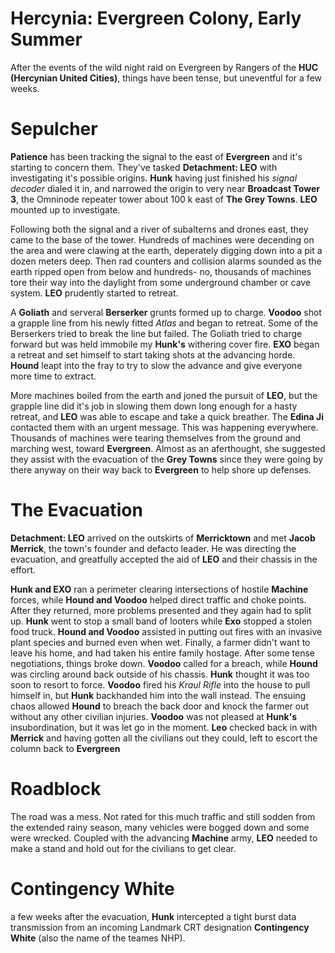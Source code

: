 # Hercynia: Evergreen Colony, Early Summer
After the events of the wild night raid on Evergreen by Rangers of the **HUC (Hercynian United Cities)**, things have been tense, but uneventful for a few weeks.

# Sepulcher
**Patience** has been tracking the signal to the east of **Evergreen** and it's starting to concern them. They've tasked **Detachment: LEO** with investigating it's possible origins. **Hunk** having just finished his *signal decoder* dialed it in, and narrowed the origin to very near **Broadcast Tower 3**, the Omninode repeater tower about 100 k east of **The Grey Towns**. **LEO** mounted up to investigate.

Following both the signal and a river of subalterns and drones east, they came to the base of the tower. Hundreds of machines were decending on the area and were clawing at the earth, deperately digging down into a pit a dozen meters deep. Then rad counters and collision alarms sounded as the earth ripped open from below and hundreds- no, thousands of machines tore their way into the daylight from some underground chamber or cave system. **LEO** prudently started to retreat.

A **Goliath** and serveral **Berserker** grunts formed up to charge. **Voodoo** shot a grapple line from his newly fitted *Atlas* and began to retreat. Some of the Berserkers tried to break the line but failed. The Goliath tried to charge forward but was held immobile my **Hunk's** withering cover fire. **EXO** began a retreat and set himself to start taking shots at the advancing horde. **Hound** leapt into the fray to try to slow the advance and give everyone more time to extract.

More machines boiled from the earth and joned the pursuit of **LEO**, but the grapple line did it's job in slowing them down long enough for a hasty retreat, and **LEO** was able to escape and take a quick breather. The **Edina Ji** contacted them with an urgent message. This was happening everywhere. Thousands of machines were tearing themselves from the ground and marching west, toward **Evergreen**. Almost as an aferthought, she suggested they assist with the evacuation of the **Grey Towns** since they were going by there anyway on their way back to **Evergreen** to help shore up defenses.

# The Evacuation

**Detachment: LEO** arrived on the outskirts of **Merricktown** and met **Jacob Merrick**, the town's founder and defacto leader. He was directing the evacuation, and greatfully accepted the aid of **LEO** and their chassis in the effort.

**Hunk and EXO** ran a perimeter clearing intersections of hostile **Machine** forces, while **Hound and Voodoo** helped direct traffic and choke points.
After they returned, more problems presented and they again had to split up. **Hunk** went to stop a small band of looters while **Exo** stopped a stolen food truck. **Hound and Voodoo** assisted in putting out fires with an invasive plant species and burned even when wet.
Finally, a farmer didn't want to leave his home, and had taken his entire family hostage. After some tense negotiations, things broke down. **Voodoo** called for a breach, while **Hound** was circling around back outside of his chassis. **Hunk** thought it was too soon to resort to force. **Voodoo** fired his *Kraul Rifle* into the house to pull himself in, but **Hunk** backhanded him into the wall instead. The ensuing chaos allowed **Hound** to breach the back door and knock the farmer out without any other civilian injuries. **Voodoo** was not pleased at **Hunk's** insubordination, but it was let go in the moment.
**Leo** checked back in with **Merrick** and having gotten all the civilians out they could, left to escort the column back to **Evergreen**

# Roadblock
The road was a mess. Not rated for this much traffic and still sodden from the extended rainy season, many vehicles were bogged down and some were wrecked. Coupled with the advancing **Machine** army, **LEO** needed to make a stand and hold out for the civilians to get clear.

# Contingency White
a few weeks after the evacuation, **Hunk** intercepted a tight burst data transmission from an incoming Landmark CRT designation **Contingency White** (also the name of the teames NHP).